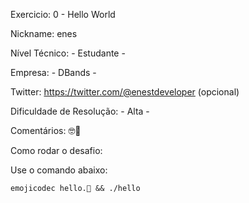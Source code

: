 Exercicio: 0 - Hello World

Nickname: enes

Nível Técnico: - Estudante -

Empresa: - DBands -

Twitter: https://twitter.com/@enestdeveloper (opcional)

Dificuldade de Resolução: - Alta -

Comentários: 🤓🍇

Como rodar o desafio: 

Use o comando abaixo:

```emojicodec hello.🍇 && ./hello```
